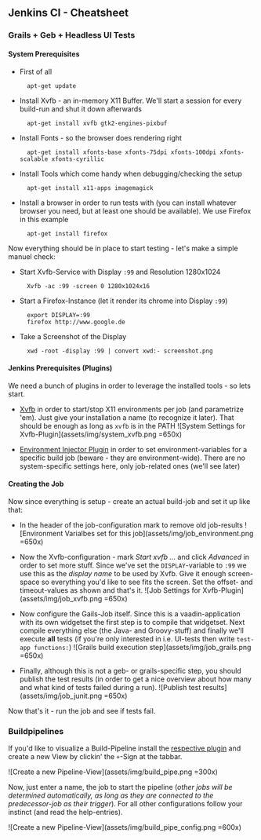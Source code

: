 ## Jenkins CI - Cheatsheet

### Grails + Geb + Headless UI Tests

#### System Prerequisites 
- First of all

        apt-get update

- Install Xvfb - an in-memory X11 Buffer. We'll start a session for every build-run and
  shut it down afterwards

        apt-get install xvfb gtk2-engines-pixbuf

- Install Fonts - so the browser does rendering right

        apt-get install xfonts-base xfonts-75dpi xfonts-100dpi xfonts-scalable xfonts-cyrillic

- Install Tools which come handy when debugging/checking the setup

        apt-get install x11-apps imagemagick

- Install a browser in order to run tests with (you can install whatever browser you need, but at
  least one should be available). We use Firefox in this example

        apt-get install firefox

Now everything should be in place to start testing - let's make a simple manuel check:

- Start Xvfb-Service with Display `:99` and Resolution 1280x1024

        Xvfb -ac :99 -screen 0 1280x1024x16

- Start a Firefox-Instance (let it render its chrome into Display `:99`)

        export DISPLAY=:99
        firefox http://www.google.de

- Take a Screenshot of the Display

        xwd -root -display :99 | convert xwd:- screenshot.png

#### Jenkins Prerequisites (Plugins)

We need a bunch of plugins in order to leverage the installed tools - so lets start.

- [Xvfb][xvfb] in order to start/stop X11 environments per job (and parametrize 'em). Just give your installation a name (to recognize it later). That should be enough as long as `xvfb` is in the PATH 
![System Settings for Xvfb-Plugin](assets/img/system_xvfb.png =650x)

- [Environment Injector Plugin][envInject] in order to set environment-variables for a specific build job (beware - they are environment-wide). There are no system-specific settings here, only job-related ones (we'll see later)

#### Creating the Job

Now since everything is setup - create an actual build-job and set it up like that:

- In the header of the job-configuration mark to remove old job-results
![Environment Varialbes set for this job](assets/img/job_environment.png =650x)

- Now the Xvfb-configuration - mark _Start xvfb ..._ and click _Advanced_ in order to set 
  more stuff. Since we've set the `DISPLAY`-variable to `:99` we use this as the 
  _display name_ to be used by Xvfb. Give it enough screen-space so everything you'd like to
  see fits the screen. Set the offset- and timeout-values as shown and that's it.
![Job Settings for Xvfb-Plugin](assets/img/job_xvfb.png =650x)

- Now configure the Gails-Job itself. Since this is a vaadin-application with its own
  widgetset the first step is to compile that widgetset. Next compile everything else (the
  Java- and Groovy-stuff) and finally we'll execute __all__ tests (if you're only interested 
  in i.e. UI-tests then write `test-app functions:`)
![Grails build execution step](assets/img/job_grails.png =650x)

- Finally, although this is not a geb- or grails-specific step, you should publish the 
  test results (in order to get a nice overview about how many and what kind of tests failed
  during a run).
![Publish test results](assets/img/job_junit.png =650x)

Now that's it - run the job and see if tests fail.

### Buildpipelines

If you'd like to visualize a Build-Pipeline install the [respective plugin][buildPipe] and create a new View by clickin' the `+`-Sign at the tabbar.

![Create a new Pipeline-View](assets/img/build_pipe.png =300x)

Now, just enter a name, the job to start the pipeline (_other jobs will be determined 
automatically, as long as they are connected to the predecessor-job as their trigger_). For
all other configurations follow your instinct (and read the help-entries).

![Create a new Pipeline-View](assets/img/build_pipe_config.png =600x)


[xvfb]:https://wiki.jenkins-ci.org/display/JENKINS/Xvfb+Plugin
[envInject]:https://wiki.jenkins-ci.org/display/JENKINS/EnvInject+Plugin
[grails]:https://wiki.jenkins-ci.org/display/JENKINS/Grails+Plugin
[junit]:https://wiki.jenkins-ci.org/display/JENKINS/JUnit+Plugin
[buildPipe]:https://wiki.jenkins-ci.org/display/JENKINS/Build+Pipeline+Plugin